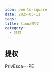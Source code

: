 ```yaml
---
icon: pen-to-square
date: 2025-05-11
tags: 
title: linux提权
category:
  - 项目
---
```

## 提权
PrivEsca---PE
